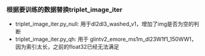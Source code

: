 ### 根据要训练的数据替换triplet_image_iter  
- triplet_image_iter.py_null: 用于dl2dl3_washed_v1，增加了img是否为空的判断  
- triplet_image_iter.py_qh: 用于 glintv2_emore_ms1m_dl23W1f1_150WW1，因为索引太长，之前的float32已经无法满足  

